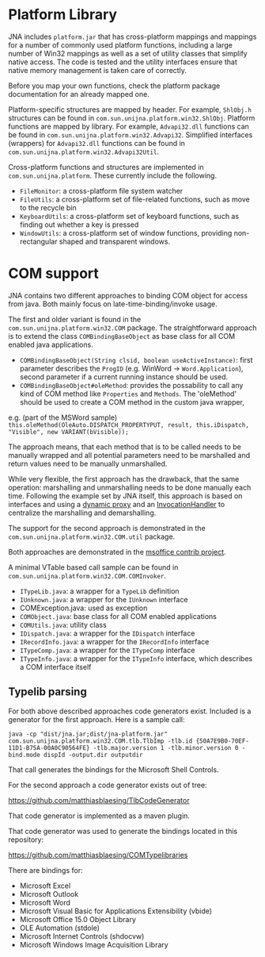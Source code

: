 Platform Library
================

JNA includes `platform.jar` that has cross-platform mappings and mappings for a number of commonly used platform functions, including a large number of Win32 mappings as well as a set of utility classes that simplify native access. The code is tested and the utility interfaces ensure that native memory management is taken care of correctly.

Before you map your own functions, check the platform package documentation for an already mapped one.

Platform-specific structures are mapped by header. For example, `ShlObj.h` structures can be found in `com.sun.unijna.platform.win32.ShlObj`. Platform functions are mapped by library. For example, `Advapi32.dll` functions can be found in `com.sun.unijna.platform.win32.Advapi32`. Simplified interfaces (wrappers) for `Advapi32.dll` functions can be found in `com.sun.unijna.platform.win32.Advapi32Util`.

Cross-platform functions and structures are implemented in `com.sun.unijna.platform`. These currently include the following.

* `FileMonitor`: a cross-platform file system watcher
* `FileUtils`: a cross-platform set of file-related functions, such as move to the recycle bin
* `KeyboardUtils`: a cross-platform set of keyboard functions, such as finding out whether a key is pressed
* `WindowUtils`: a cross-platform set of window functions, providing non-rectangular shaped and transparent windows.


COM support
===========

JNA contains two different approaches to binding COM object for access from 
java. Both mainly focus on late-time-binding/invoke usage. 

The first and older variant is found in the `com.sun.unijna.platform.win32.COM`
package. The straightforward approach is to extend the class `COMBindingBaseObject` 
as base class for all COM enabled java applications.

* `COMBindingBaseObject(String clsid, boolean useActiveInstance)`: first parameter describes the `ProgID` (e.g. WinWord -> `Word.Application`), second parameter if a current running instance should be used.
* `COMBindingBaseObject#oleMethod`: provides the possability to call any kind of COM method like `Properties` and `Methods`. The 'oleMethod' should be used to create a COM method in the custom java wrapper, 

e.g. (part of the MSWord sample)   
`this.oleMethod(OleAuto.DISPATCH_PROPERTYPUT, result, this.iDispatch, "Visible", new VARIANT(bVisible));`

The approach means, that each method that is to be called needs to be manually
wrapped and all potential parameters need to be marshalled and return values
need to be manually unmarshalled.

While very flexible, the first approach has the drawback, that the same operation:
marshalling and unmarshalling needs to be done manually each time. Following
the example set by JNA itself, this approach is based on interfaces and using
a [dynamic proxy](https://docs.oracle.com/javase/7/docs/api/java/lang/reflect/Proxy.html) and an [InvocationHandler](https://docs.oracle.com/javase/7/docs/api/java/lang/reflect/InvocationHandler.html)
to centralize the marshalling and demarshalling.

The support for the second approach is demonstrated in the `com.sun.unijna.platform.win32.COM.util`
package.

Both approaches are demonstrated in the [msoffice contrib project](https://github.com/java-native-access/jna/tree/master/contrib/msoffice).

A minimal VTable based call sample can be found in `com.sun.unijna.platform.win32.COM.COMInvoker`.


* `ITypeLib.java`: a wrapper for a `TypeLib` definition
* `IUnknown.java`: a wrapper for the `IUnknown` interface
* COMException.java: used as exception 
* `COMObject.java`:  base class for all COM enabled applications
* `COMUtils.java`: utility class
* `IDispatch.java`:  a wrapper for the `IDispatch` interface
* `IRecordInfo.java`:  a wrapper for the `IRecordInfo` interface
* `ITypeComp.java`:  a wrapper for the `ITypeComp` interface
* `ITypeInfo.java`:  a wrapper for the `ITypeInfo` interface, which describes a COM interface itself


Typelib parsing
---------------

For both above described approaches code generators exist. Included is a generator
for the first approach. Here is a sample call:

```
java -cp "dist/jna.jar;dist/jna-platform.jar" com.sun.unijna.platform.win32.COM.tlb.TlbImp -tlb.id {50A7E9B0-70EF-11D1-B75A-00A0C90564FE} -tlb.major.version 1 -tlb.minor.version 0 -bind.mode dispId -output.dir outputdir
```

That call generates the bindings for the Microsoft Shell Controls.

For the second approach a code generator exists out of tree:

https://github.com/matthiasblaesing/TlbCodeGenerator

That code generator is implemented as a maven plugin.

That code generator was used to generate the bindings located in this repository:

https://github.com/matthiasblaesing/COMTypelibraries

There are bindings for:

- Microsoft Excel
- Microsoft Outlook
- Microsoft Word
- Microsoft Visual Basic for Applications Extensibility (vbide)
- Microsoft Office 15.0 Object Library
- OLE Automation (stdole)
- Microsoft Internet Controls (shdocvw)
- Microsoft Windows Image Acquisition Library